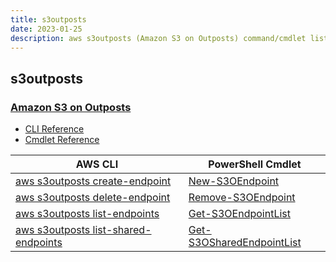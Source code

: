```yaml
---
title: s3outposts
date: 2023-01-25
description: aws s3outposts (Amazon S3 on Outposts) command/cmdlet list.
---
```


## s3outposts

### [Amazon S3 on Outposts](https://aws.amazon.com/outposts/)

* [CLI Reference](https://docs.aws.amazon.com/cli/latest/reference/s3outposts/index.html)
* [Cmdlet Reference](https://docs.aws.amazon.com/powershell/latest/reference/items/S3Outposts_cmdlets.html)

|AWS CLI|PowerShell Cmdlet|
|----|----|
|[aws s3outposts create-endpoint](https://docs.aws.amazon.com/cli/latest/reference/s3outposts/create-endpoint.html)|[New-S3OEndpoint](https://docs.aws.amazon.com/powershell/latest/reference/items/New-S3OEndpoint.html)|
|[aws s3outposts delete-endpoint](https://docs.aws.amazon.com/cli/latest/reference/s3outposts/delete-endpoint.html)|[Remove-S3OEndpoint](https://docs.aws.amazon.com/powershell/latest/reference/items/Remove-S3OEndpoint.html)|
|[aws s3outposts list-endpoints](https://docs.aws.amazon.com/cli/latest/reference/s3outposts/list-endpoints.html)|[Get-S3OEndpointList](https://docs.aws.amazon.com/powershell/latest/reference/items/Get-S3OEndpointList.html)|
|[aws s3outposts list-shared-endpoints](https://docs.aws.amazon.com/cli/latest/reference/s3outposts/list-shared-endpoints.html)|[Get-S3OSharedEndpointList](https://docs.aws.amazon.com/powershell/latest/reference/items/Get-S3OSharedEndpointList.html)|

